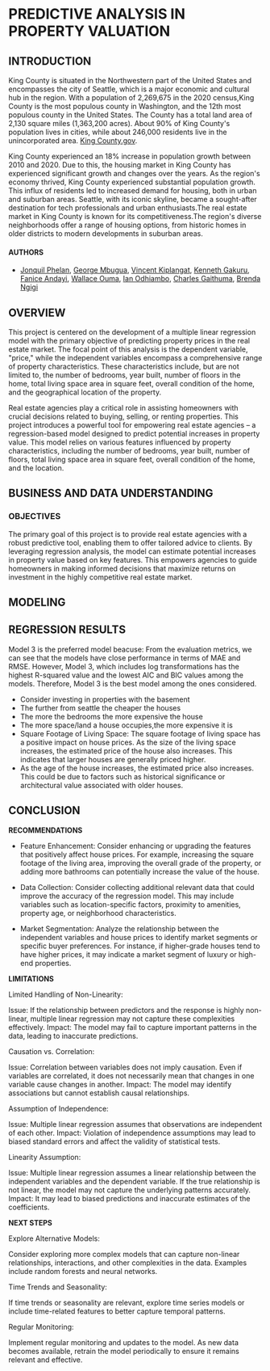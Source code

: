 

# PREDICTIVE ANALYSIS IN PROPERTY VALUATION

## INTRODUCTION
King County is situated in the Northwestern part of the United States and encompasses the city of Seattle, which is a major economic and cultural hub in the region.
With a population of 2,269,675 in the 2020 census,King County is the most populous county in Washington, and the 12th most populous county in the United States. 
The County has a total land area of 2,130 square miles (1,363,200 acres). About 90% of King County's population lives in cities, while about 246,000 residents live in the unincorporated area. [King County.gov](https://kingcounty.gov/en/dept/executive/governance-leadership/performance-strategy-budget/regional-planning/demographics). 

King County experienced an 18% increase in population growth between 2010 and 2020. Due to this, the housing market in King County has experienced significant growth and changes over the years. 
As the region's economy thrived, King County experienced substantial population growth. This influx of residents led to increased demand for housing, both in urban and suburban areas. Seattle, with its iconic skyline, became a sought-after destination for tech professionals and urban enthusiasts.The real estate market in King County is known for its competitiveness.The region's diverse neighborhoods offer a range of housing options, from historic homes in older districts to modern developments in suburban areas.


#### AUTHORS

- [Jonquil Phelan](https://github.com/phelanthropus),  [George Mbugua](https://github.com/georgembugua00), [Vincent Kiplangat](https://github.com/VincentKiplangat), [Kenneth Gakuru](https://github.com/KennethGakuru), [Fanice Andayi](https://github.com/Fanice-Andayi), [Wallace Ouma](https://github.com/WKalawi), [Ian Odhiambo](https://github.com/ian-obotey), [Charles Gaithuma](https://github.com/CKGaithuma), [Brenda Ngigi](https://github.com/Bree-009)

  
## OVERVIEW
This project is centered on the development of a multiple linear regression model with the primary objective of predicting property prices in the real estate market. The focal point of this analysis is the dependent variable, "price," while the independent variables encompass a comprehensive range of property characteristics. These characteristics include, but are not limited to, the number of bedrooms, year built, number of floors in the home, total living space area in square feet, overall condition of the home, and the geographical location of the property.

Real estate agencies play a critical role in assisting homeowners with crucial decisions related to buying, selling, or renting properties. This project introduces a powerful tool for empowering real estate agencies – a regression-based model designed to predict potential increases in property value. This model relies on various features influenced by property characteristics, including the number of bedrooms, year built, number of floors, total living space area in square feet, overall condition of the home, and the location.

## BUSINESS AND DATA UNDERSTANDING

### OBJECTIVES
The primary goal of this project is to provide real estate agencies with a robust predictive tool, enabling them to offer tailored advice to clients. By leveraging regression analysis, the model can estimate potential increases in property value based on key features. This empowers agencies to guide homeowners in making informed decisions that maximize returns on investment in the highly competitive real estate market.

## MODELING


## REGRESSION RESULTS
Model 3 is the preferred model beacuse:
From the evaluation metrics, we can see that the models have close performance in terms of MAE and RMSE. However, Model 3, which includes log transformations has the highest R-squared value and the lowest AIC and BIC values among the models. Therefore, Model 3 is the best model among the ones considered.

- Consider investing in properties with the basement
- The further  from seattle the cheaper the houses
- The more the bedrooms the more expensive the house
- The more space/land a house occupies,the more expensive it is
- Square Footage of Living Space: The square footage of living space has a positive impact on house prices. As the size of the living space increases, the estimated price of the house also increases. This indicates that larger houses are generally priced higher.
- As the age of the house increases, the estimated price also increases. This could be due to factors such as historical significance or architectural value associated with older houses.
## CONCLUSION
**RECOMMENDATIONS**

- Feature Enhancement: Consider enhancing or upgrading the features that positively affect house prices. For example, increasing the square footage of the living area, improving the overall grade of the property, or adding more bathrooms can potentially increase the value of the house.

- Data Collection: Consider collecting additional relevant data that could improve the accuracy of the regression model. This may include variables such as location-specific factors, proximity to amenities, property age, or neighborhood characteristics.

- Market Segmentation: Analyze the relationship between the independent variables and house prices to identify market segments or specific buyer preferences. For instance, if higher-grade houses tend to have higher prices, it may indicate a market segment of luxury or high-end properties.

**LIMITATIONS**

Limited Handling of Non-Linearity:

Issue: If the relationship between predictors and the response is highly non-linear, multiple linear regression may not capture these complexities effectively.
Impact: The model may fail to capture important patterns in the data, leading to inaccurate predictions.

Causation vs. Correlation:

Issue: Correlation between variables does not imply causation. Even if variables are correlated, it does not necessarily mean that changes in one variable cause changes in another.
Impact: The model may identify associations but cannot establish causal relationships.

Assumption of Independence:

Issue: Multiple linear regression assumes that observations are independent of each other.
Impact: Violation of independence assumptions may lead to biased standard errors and affect the validity of statistical tests.

Linearity Assumption:

Issue: Multiple linear regression assumes a linear relationship between the independent variables and the dependent variable. If the true relationship is not linear, the model may not capture the underlying patterns accurately.
Impact: It may lead to biased predictions and inaccurate estimates of the coefficients.

**NEXT STEPS**

Explore Alternative Models:

Consider exploring more complex models that can capture non-linear relationships, interactions, and other complexities in the data. Examples include random forests and neural networks.

Time Trends and Seasonality:

If time trends or seasonality are relevant, explore time series models or include time-related features to better capture temporal patterns.

Regular Monitoring:

Implement regular monitoring and updates to the model. As new data becomes available, retrain the model periodically to ensure it remains relevant and effective.
